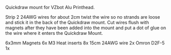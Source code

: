 Quickdraw mount for VZbot Alu Printhead.

Strip 2 24AWG wires for about 2cm twist the wire so no strands are loose and stick it in the back of the Quickdraw mount. Cut wires flush with magnets after they have been added into the mount and put a dot of glue on the wire where it enters the Quickdraw Mount.

6x3mm Magnets 6x
M3 Heat inserts 8x
15cm 24AWG wire 2x
Omron D2F-5 1x